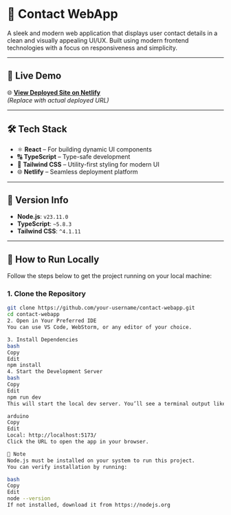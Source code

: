 # 📇 Contact WebApp

A sleek and modern web application that displays user contact details in a clean and visually appealing UI/UX. Built using modern frontend technologies with a focus on responsiveness and simplicity.

---

## 🚀 Live Demo

🌐 **[View Deployed Site on Netlify](https://your-netlify-url.netlify.app)**  
*(Replace with actual deployed URL)*

---

## 🛠️ Tech Stack

- ⚛️ **React** – For building dynamic UI components  
- 🔠 **TypeScript** – Type-safe development  
- 🎨 **Tailwind CSS** – Utility-first styling for modern UI  
- 🌐 **Netlify** – Seamless deployment platform

---

## 🧩 Version Info

- **Node.js**: `v23.11.0`  
- **TypeScript**: `~5.8.3`  
- **Tailwind CSS**: `^4.1.11`

---

## 🧪 How to Run Locally

Follow the steps below to get the project running on your local machine:

### 1. Clone the Repository

```bash
git clone https://github.com/your-username/contact-webapp.git
cd contact-webapp
2. Open in Your Preferred IDE
You can use VS Code, WebStorm, or any editor of your choice.

3. Install Dependencies
bash
Copy
Edit
npm install
4. Start the Development Server
bash
Copy
Edit
npm run dev
This will start the local dev server. You’ll see a terminal output like:

arduino
Copy
Edit
Local: http://localhost:5173/
Click the URL to open the app in your browser.

📌 Note
Node.js must be installed on your system to run this project.
You can verify installation by running:

bash
Copy
Edit
node --version
If not installed, download it from https://nodejs.org
